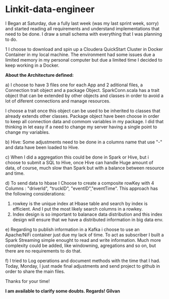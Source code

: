 # Linkit-data-engineer 

I Began at Saturday, due a fully last week (was my last sprint week, sorry) and started reading all requirements and understand implementations that need to be done. 
I draw a small schema with everything that I was planning to do. 

1 I choose to download and spin up a Cloudera QuickStart Cluster in Docker Container in my local machine. 
The environment had some issues due a limited memory in my personal computer but due a limited time I decided to keep working in a Docker.

**About the Architecture defined:**

a) I choose to have 3 files one for each App and 2 aditional files, a Connection trait object and a package Object. SparkConn.scala has a trait object that can be
extended by other objects and classes in order to avoid a lot of diferent connections and manage resources. 

I choose a trait once this object can be used to be inherited to classes that already extends other classes.
Package object have been choose in order to keep all connection data and commom variables in my package. I did that thinking in let easy if 
a need to change my server having a single point to change my variables.

b) Hive: Some adjustments need to be done in a columns name that use "-" and data have been loaded to Hive.

c) When I did a aggregation this could be done in Spark or Hive, but i choose to submit a SQL to Hive, once Hive can handle Huge amount of data, of course, 
much slow than Spark but with a balance between resource and time.

d) To send data to hbase I Choose to create a composite rowKey with 4 Columns : "driverId", "truckID", "eventID","eventTime". This approach has the following
considerations: 
1) rowkey is the unique index at Hbase table and search by index is efficient. And I put the most likely search columns in a rowkey. 
2) Index design is so important to balanace data distribution and this index design will ensure that we have a distributed information in big data env.

e) Regarding to publish information in a Kafka i choose to use an Apache/NiFi container just due my lack of time. To act as subscriber I built a Spark Streaming 
simple enought to read and write information. Much more complexity could be added, like windowning, agregations and so on, but there are no requirements
to do that.

f) I tried to Log operations and document methods with the time that I had. Today, Monday, I just made final adjustments and send project to github in 
order to share the main files.  

Thanks for your time!

**I am available to clarify some doubts. Regards! Gilvan**
